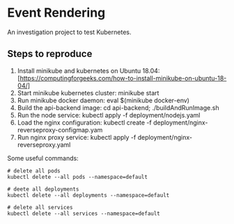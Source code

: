 # Event Rendering

An investigation project to test Kubernetes.

## Steps to reproduce

1. Install minikube and kubernetes on Ubuntu 18.04: [https://computingforgeeks.com/how-to-install-minikube-on-ubuntu-18-04/]
2. Start minikube kubernetes cluster: minikube start
3. Run minikube docker daemon: eval $(minikube docker-env)
4. Build the api-backend image: cd api-backend; ./buildAndRunImage.sh
5. Run the node service: kubectl apply -f deployment/nodejs.yaml
6. Load the nginx configuration: kubectl create -f deployment/nginx-reverseproxy-configmap.yam
7. Run nginx proxy service: kubectl apply -f deployment/nginx-reverseproxy.yaml

Some useful commands:

```
# delete all pods
kubectl delete --all pods --namespace=default

# deete all deployments
kubectl delete --all deployments --namespace=default
 
# delete all services
kubectl delete --all services --namespace=default
```